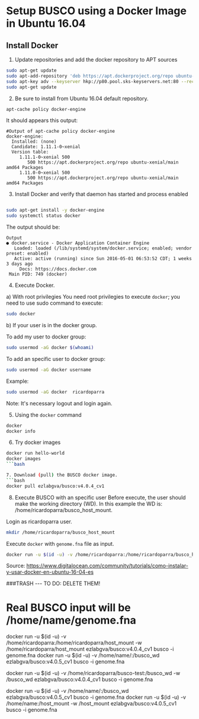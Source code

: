 # Setup BUSCO using a Docker Image in Ubuntu 16.04

## Install Docker

1. Update repositories and add the docker repository to APT sources
```bash
sudo apt-get update
sudo apt-add-repository 'deb https://apt.dockerproject.org/repo ubuntu-xenial main'
sudo apt-key adv --keyserver hkp://p80.pool.sks-keyservers.net:80 --recv-keys 58118E89F3A912897C070ADBF76221572C52609D
sudo apt-get update
```

2. Be sure to install from  Ubuntu 16.04 default repository.
```bash
apt-cache policy docker-engine
```
It should appears this output:

```
#Output of apt-cache policy docker-engine
docker-engine:
  Installed: (none)
  Candidate: 1.11.1-0~xenial
  Version table:
     1.11.1-0~xenial 500
        500 https://apt.dockerproject.org/repo ubuntu-xenial/main amd64 Packages
     1.11.0-0~xenial 500
        500 https://apt.dockerproject.org/repo ubuntu-xenial/main amd64 Packages

```

3. Install Docker and verify that daemon has started and process enabled

```bash

sudo apt-get install -y docker-engine
sudo systemctl status docker
```
The output should be:

```
Output
● docker.service - Docker Application Container Engine
   Loaded: loaded (/lib/systemd/system/docker.service; enabled; vendor preset: enabled)
   Active: active (running) since Sun 2016-05-01 06:53:52 CDT; 1 weeks 3 days ago
     Docs: https://docs.docker.com
 Main PID: 749 (docker)
```


4. Execute Docker.

a) With root privilegies
You need root privilegies to execute ```docker```; you need to use sudo command to execute:
```bash
sudo docker
```

 
 b) If your user is in the docker group.

To add my user to docker group:

```bash
sudo usermod -aG docker $(whoami)
``` 


To add an specific user to docker group:

```bash
sudo usermod -aG docker username
```

Example:
```bash
sudo usermod -aG docker  ricardoparra 
```
Note: It's necessary logout and login again.


5. Using the ```docker``` command

```bash
docker
docker info
```

6. Try docker images
```bash
docker run hello-world
docker images
```bash

7. Download (pull) the BUSCO docker image.
```bash
docker pull ezlabgva/busco:v4.0.4_cv1
```


8. Execute BUSCO with an specific user
Before execute, the user should make the working directory (WD). In this example the WD is: /home/ricardoparra/busco_host_mount.

Login as ricardoparra user.
```bash
mkdir /home/ricardoparra/busco_host_mount
```

Execute ```docker``` with ```genome.fna``` file as input.
```bash
docker run -u $(id -u) -v /home/ricardoparra:/home/ricardoparra/busco_host_mount -w /home/ricardoparra/busco_host_mount ezlabgva/busco:v4.0.5_cv1 busco -i genome.fna
```

Source: <https://www.digitalocean.com/community/tutorials/como-instalar-y-usar-docker-en-ubuntu-16-04-es>



###TRASH --- TO DO: DELETE THEM!
# Real BUSCO input will be /home/name/genome.fna
docker run -u $(id -u) -v /home/ricardoparra:/home/ricardoparra/host_mount -w /home/ricardoparra/host_mount ezlabgva/busco:v4.0.4_cv1 busco -i genome.fna
docker run -u $(id -u) -v /home/name/:/busco_wd ezlabgva/busco:v4.0.5_cv1 busco -i genome.fna



docker run -u $(id -u) -v /home/ricardoparra/busco-test:/busco_wd -w /busco_wd ezlabgva/busco:v4.0.4_cv1 busco -i genome.fna

	
docker run -u $(id -u) -v /home/name/:/busco_wd ezlabgva/busco:v4.0.5_cv1 busco -i genome.fna
docker run -u $(id -u) -v /home/name:/host_mount -w /host_mount ezlabgva/busco:v4.0.5_cv1 busco -i genome.fna
